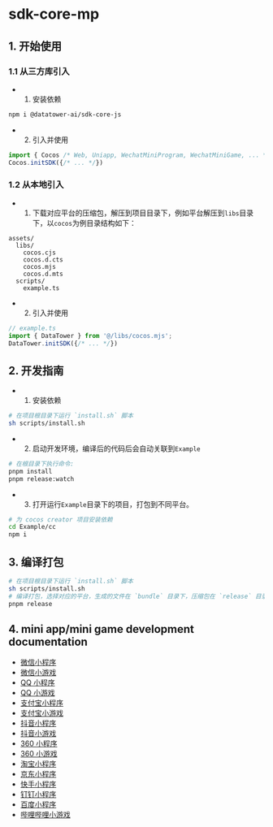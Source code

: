 # sdk-core-mp

## 1. 开始使用

### 1.1 从三方库引入

- 1. 安装依赖
```bash
npm i @datatower-ai/sdk-core-js
```

- 2. 引入并使用

```typescript
import { Cocos /* Web, Uniapp, WechatMiniProgram, WechatMiniGame, ... */ } from '@datatower-ai/sdk-core-js';
Cocos.initSDK({/* ... */})
```

### 1.2 从本地引入

- 1. 下载对应平台的压缩包，解压到项目目录下，例如平台解压到`libs`目录下，以`cocos`为例目录结构如下：

```
assets/
  libs/
    cocos.cjs
    cocos.d.cts
    cocos.mjs
    cocos.d.mts
  scripts/
    example.ts
```

- 2. 引入并使用

```typescript
// example.ts
import { DataTower } from '@/libs/cocos.mjs';
DataTower.initSDK({/* ... */})
```

## 2. 开发指南

- 1. 安装依赖

```bash
# 在项目根目录下运行 `install.sh` 脚本
sh scripts/install.sh
```

- 2. 启动开发环境，编译后的代码后会自动关联到`Example`

```bash
# 在根目录下执行命令:
pnpm install
pnpm release:watch
```

- 3. 打开运行`Example`目录下的项目，打包到不同平台。

```bash
# 为 cocos creator 项目安装依赖
cd Example/cc
npm i
```

## 3. 编译打包

```bash
# 在项目根目录下运行 `install.sh` 脚本
sh scripts/install.sh
# 编译打包，选择对应的平台，生成的文件在 `bundle` 目录下，压缩包在 `release` 目录下
pnpm release
```

## 4. mini app/mini game development documentation

- [微信小程序](https://developers.weixin.qq.com/miniprogram/dev/api/)
- [微信小游戏](https://developers.weixin.qq.com/minigame/dev/api/)
- [QQ 小程序](https://q.qq.com/wiki/develop/miniprogram/API/)
- [QQ 小游戏](https://q.qq.com/wiki/develop/game/API/)
- [支付宝小程序](https://opendocs.alipay.com/mini/api)
- [支付宝小游戏](https://opendocs.alipay.com/mini-game/08uvoz?pathHash=4f723567)
- [抖音小程序](https://developer.open-douyin.com/docs/resource/zh-CN/mini-app/develop/api/overview)
- [抖音小游戏](https://developer.open-douyin.com/docs/resource/zh-CN/mini-game/develop/api/overview)
- [360 小程序](https://mp.360.cn/doc/miniprogram/dev/#/8a9a7356fbb45799a2db9e27784bc63a)
- [360 小游戏](https://mp.360.cn/doc/minigame/dev/#/230dc2a66686dc6154f15c3a770c0f7e)
- [淘宝小程序](https://open.taobao.com/v2/doc?spm=a219a.7629140.0.0.a4cf75fejLDZL1#/abilityToOpen?treeId=776&docType=20&docId=957)
- [京东小程序](https://mp-docs.jd.com/doc/dev/api/-1)
- [快手小程序](https://mp.kuaishou.com/docs/develop/api-next/ad/ks.createRewardedVideoAd.html)
- [钉钉小程序](https://open.dingtalk.com/document/orgapp/mini-program-jsapi-overview)
- [百度小程序](https://smartprogram.baidu.com/docs/develop/api/apilist/)
- [哔哩哔哩小游戏](https://miniapp.bilibili.com/small-game-doc/api/intro/)
